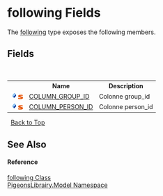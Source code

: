# following Fields
 

The <a href="31397466-28b4-3b58-1aa9-d8ca73b55c33">following</a> type exposes the following members.


## Fields
&nbsp;<table><tr><th></th><th>Name</th><th>Description</th></tr><tr><td>![Public field](media/pubfield.gif "Public field")![Static member](media/static.gif "Static member")</td><td><a href="ba489648-e7d5-d450-5604-d95c088791f9">COLUMN_GROUP_ID</a></td><td>
Colonne group_id</td></tr><tr><td>![Public field](media/pubfield.gif "Public field")![Static member](media/static.gif "Static member")</td><td><a href="55973056-99da-d395-90cd-8a4474ebd4ff">COLUMN_PERSON_ID</a></td><td>
Colonne person_id</td></tr></table>&nbsp;
<a href="#following-fields">Back to Top</a>

## See Also


#### Reference
<a href="31397466-28b4-3b58-1aa9-d8ca73b55c33">following Class</a><br /><a href="740f9e4a-e251-715e-60bf-e906871d97b4">PigeonsLibrairy.Model Namespace</a><br />